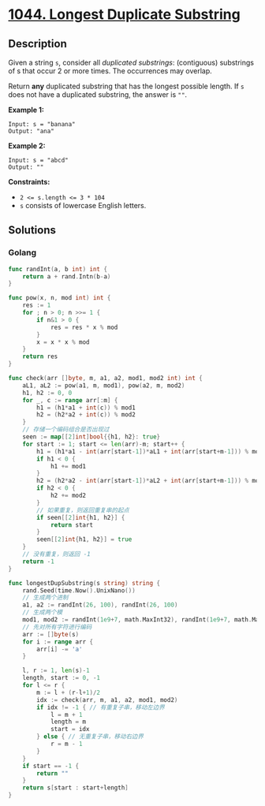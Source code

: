 # [1044. Longest Duplicate Substring](https://leetcode-cn.com/problems/longest-duplicate-substring/)



## Description



Given a string `s`, consider all *duplicated substrings*: (contiguous) substrings of s that occur 2 or more times. The occurrences may overlap.

Return **any** duplicated substring that has the longest possible length. If `s` does not have a duplicated substring, the answer is `""`.

 

**Example 1:**

```
Input: s = "banana"
Output: "ana"
```

**Example 2:**

```
Input: s = "abcd"
Output: ""
```

 

**Constraints:**

- `2 <= s.length <= 3 * 104`
- `s` consists of lowercase English letters.

## Solutions

### Golang

```go
func randInt(a, b int) int {
    return a + rand.Intn(b-a)
}

func pow(x, n, mod int) int {
    res := 1
    for ; n > 0; n >>= 1 {
        if n&1 > 0 {
            res = res * x % mod
        }
        x = x * x % mod
    }
    return res
}

func check(arr []byte, m, a1, a2, mod1, mod2 int) int {
    aL1, aL2 := pow(a1, m, mod1), pow(a2, m, mod2)
    h1, h2 := 0, 0
    for _, c := range arr[:m] {
        h1 = (h1*a1 + int(c)) % mod1
        h2 = (h2*a2 + int(c)) % mod2
    }
    // 存储一个编码组合是否出现过
    seen := map[[2]int]bool{{h1, h2}: true}
    for start := 1; start <= len(arr)-m; start++ {
        h1 = (h1*a1 - int(arr[start-1])*aL1 + int(arr[start+m-1])) % mod1
        if h1 < 0 {
            h1 += mod1
        }
        h2 = (h2*a2 - int(arr[start-1])*aL2 + int(arr[start+m-1])) % mod2
        if h2 < 0 {
            h2 += mod2
        }
        // 如果重复，则返回重复串的起点
        if seen[[2]int{h1, h2}] {
            return start
        }
        seen[[2]int{h1, h2}] = true
    }
    // 没有重复，则返回 -1
    return -1
}

func longestDupSubstring(s string) string {
    rand.Seed(time.Now().UnixNano())
    // 生成两个进制
    a1, a2 := randInt(26, 100), randInt(26, 100)
    // 生成两个模
    mod1, mod2 := randInt(1e9+7, math.MaxInt32), randInt(1e9+7, math.MaxInt32)
    // 先对所有字符进行编码
    arr := []byte(s)
    for i := range arr {
        arr[i] -= 'a'
    }

    l, r := 1, len(s)-1
    length, start := 0, -1
    for l <= r {
        m := l + (r-l+1)/2
        idx := check(arr, m, a1, a2, mod1, mod2)
        if idx != -1 { // 有重复子串，移动左边界
            l = m + 1
            length = m
            start = idx
        } else { // 无重复子串，移动右边界
            r = m - 1
        }
    }
    if start == -1 {
        return ""
    }
    return s[start : start+length]
}
```

